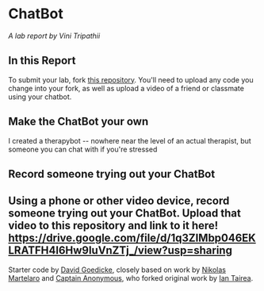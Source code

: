 # ChatBot

*A lab report by Vini Tripathii*

## In this Report

To submit your lab, fork [this repository](https://github.com/FAR-Lab/IDD-Fa18-Lab6). You'll need to upload any code you change into your fork, as well as upload a video of a friend or classmate using your chatbot.

## Make the ChatBot your own

I created a therapybot -- nowhere near the level of an actual therapist, but someone you can chat with if you're stressed

## Record someone trying out your ChatBot

**Using a phone or other video device, record someone trying out your ChatBot. Upload that video to this repository and link to it here!**
https://drive.google.com/file/d/1q3ZIMbp046EKLRATFH4l6Hw9IuVnZTj_/view?usp=sharing
---
Starter code by [David Goedicke](mailto:da.goedicke@gmail.com), closely based on work by [Nikolas Martelaro](mailto:nmartelaro@gmail.com) and [Captain Anonymous](https://codepen.io/anon/pen/PEVYXz), who forked original work by [Ian Tairea](https://codepen.io/mrtairea/pen/yJapwv).
